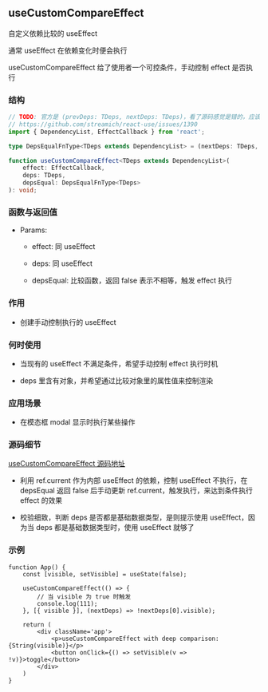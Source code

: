 ## useCustomCompareEffect

自定义依赖比较的 useEffect

通常 useEffect 在依赖变化时便会执行

useCustomCompareEffect 给了使用者一个可控条件，手动控制 effect 是否执行

### 结构

```ts
// TODO: 官方是 (prevDeps: TDeps, nextDeps: TDeps)，看了源码感觉是错的，应该是反过来
// https://github.com/streamich/react-use/issues/1390
import { DependencyList, EffectCallback } from 'react';

type DepsEqualFnType<TDeps extends DependencyList> = (nextDeps: TDeps, prevDeps: TDeps) => boolean;

function useCustomCompareEffect<TDeps extends DependencyList>(
    effect: EffectCallback,
    deps: TDeps,
    depsEqual: DepsEqualFnType<TDeps>
): void;
```

### 函数与返回值

- Params:

    - effect: 同 useEffect

    - deps: 同 useEffect

    - depsEqual: 比较函数，返回 false 表示不相等，触发 effect 执行

### 作用

- 创建手动控制执行的 useEffect

### 何时使用

- 当现有的 useEffect 不满足条件，希望手动控制 effect 执行时机

- deps 里含有对象，并希望通过比较对象里的属性值来控制渲染

### 应用场景

- 在模态框 modal 显示时执行某些操作

### 源码细节

[useCustomCompareEffect 源码地址](https://github.com/streamich/react-use/blob/master/src/useCustomCompareEffect.ts)

- 利用 ref.current 作为内部 useEffect 的依赖，控制 useEffect 不执行，在 depsEqual 返回 false 后手动更新 ref.current，触发执行，来达到条件执行 effect 的效果

- 校验细致，判断 deps 是否都是基础数据类型，是则提示使用 useEffect，因为当 deps 都是基础数据类型时，使用 useEffect 就够了

### 示例

```tsx
function App() {
    const [visible, setVisible] = useState(false);

    useCustomCompareEffect(() => {
        // 当 visible 为 true 时触发
        console.log(111);
    }, [{ visible }], (nextDeps) => !nextDeps[0].visible);

    return (
        <div className='app'>
            <p>useCustomCompareEffect with deep comparison: {String(visible)}</p>
            <button onClick={() => setVisible(v => !v)}>toggle</button>
        </div>
    )
}
```
